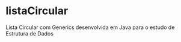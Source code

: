 # listaCircular
Lista Circular com Generics desenvolvida em Java para o estudo de Estrutura de Dados
